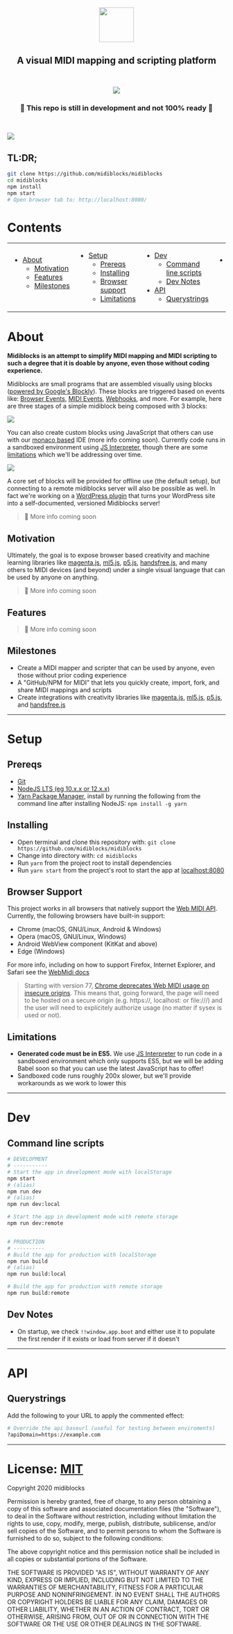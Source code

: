 <div align="center">
  <h1><a href="https://midiblocks.com"><img height=80 src="https://midiblocks.com/wp-content/uploads/2020/09/midiblocks-colorized-light.png"></a></h1>
  <h2>A visual MIDI mapping and scripting platform</h2>
  <br>
  <p><a href="https://github.com/google/blockly"><img src="https://tinyurl.com/built-on-blockly"></a></p>
  <h3>🚧 This repo is still in development and not 100% ready 🚧</h3>
</div>

<br>

<!-- ![](https://midiblocks.com/wp-content/uploads/2020/09/latest-screenshot-scaled.jpg) -->
![](https://i.imgur.com/0a0U1HK.png)

## TL:DR;
```bash
git clone https://github.com/midiblocks/midiblocks
cd midiblocks
npm install
npm start
# Open browser tab to: http://localhost:8080/
```



# Contents
<table>
  <tr>
    <td>
      <ul>
        <li>
          <a href="#about">About</a>
          <ul>
            <li><a href="#motivation">Motivation</a></li>
            <li><a href="#features">Features</a></li>
            <li><a href="#milestones">Milestones</a></li>
          </ul>
          <br>
        </li>
      </ul>
    </td>
    <td>
      <ul>
        <li>
          <a href="#setup">Setup</a>
          <ul>
            <li><a href="#prereqs">Prereqs</a></li>
            <li><a href="#installing">Installing</a></li>
            <li><a href="#browser-support">Browser support</a></li>
            <li><a href="#limitations">Limitations</a></li>
          </ul>
        </li>
      </ul>
    </td>
    <td>
      <ul>
        <li>
          <a href="#dev">Dev</a>
          <ul>
            <li><a href="#command-line-scripts">Command line scripts</a></li>
            <li><a href="#dev-notes">Dev Notes</a></li>
          </ul>
        </li>
        <li>
          <a href="#api">API</a>
          <ul>
            <li><a href="#querystrings">Querystrings</a></li>
          </ul>
        </li>
      </ul>
    </td>
    <td>
      <ul>
        <li>
          <a href="#license">License</a>
        </li>
      </ul>
      <br>
      <br>
      <br>
      <br>
    </td>
  </tr>
</table>



# About

**Midiblocks is an attempt to simplify MIDI mapping and MIDI scripting to such a degree that it is doable by anyone, even those without coding experience.**

Midiblocks are small programs that are assembled visually using blocks ([powered by Google's Blockly](https://developers.google.com/blockly)). These blocks are triggered based on events like: [Browser Events](https://developer.mozilla.org/en-US/docs/Web/Events), [MIDI Events](https://webmidijs.org/docs/v2.5.1/classes/Input.html#events), [Webhooks](https://zapier.com/blog/what-are-webhooks/), and more. For example, here are three stages of a simple midiblock being composed with 3 blocks:

<!-- @todo Create GIF -->
![](https://i.imgur.com/0a0U1HK.png)

You can also create custom blocks using JavaScript that others can use with our [monaco based](https://microsoft.github.io/monaco-editor/) IDE (more info coming soon). Currently code runs in a sandboxed environment using [JS Interpreter](https://github.com/NeilFraser/JS-Interpreter), though there are some [limitations](#limitations) which we'll be addressing over time.

![](https://i.imgur.com/iR58fER.jpg)

A core set of blocks will be provided for offline use (the default setup), but connecting to a remote midiblocks server will also be possible as well. In fact we're working on a [WordPress plugin](https://github.com/MIDIBlocks/midiblocks-wordpress-server) that turns your WordPress site into a self-documented, versioned Midiblocks server!

> 🚧 More info coming soon

## Motivation

Ultimately, the goal is to expose browser based creativity and machine learning libraries like [magenta.js](https://magenta.tensorflow.org/), [ml5.js](https://ml5js.org/), [p5.js](https://p5js.org/), [handsfree.js](https://github.com/handsfreejs/handsfree), and many others to MIDI devices (and beyond) under a single visual language that can be used by anyone on anything.

> 🚧 More info coming soon

## Features

> 🚧 More info coming soon

## Milestones
- Create a MIDI mapper and scripter that can be used by anyone, even those without prior coding experience
- A "GitHub/NPM for MIDI" that lets you quickly create, import, fork, and share MIDI mappings and scripts
- Create integrations with creativity libraries like [magenta.js](https://magenta.tensorflow.org/), [ml5.js](https://ml5js.org/), [p5.js](https://p5js.org/), and [handsfree.js](https://github.com/handsfreejs/handsfree)



-------------------------------------------------------------------------------



# Setup
## Prereqs
- [Git](https://git-scm.com/downloads)
- [NodeJS LTS (eg 10.x.x or 12.x.x)](https://nodejs.org/en/)
- [Yarn Package Manager](https://yarnpkg.com/), install by running the following from the command line after installing NodeJS: `npm install -g yarn`

## Installing
- Open terminal and clone this repository with: `git clone https://github.com/midiblocks/midiblocks`
- Change into directory with: `cd midiblocks`
- Run `yarn` from the project root to install dependencies
- Run `yarn start` from the project's root to start the app at [localhost:8080](http://localhost:8080)


## Browser Support
This project works in all browsers that natively support the [Web MIDI API](https://webaudio.github.io/web-midi-api/). Currently, the following browsers have built-in support:

- Chrome (macOS, GNU/Linux, Android & Windows)
- Opera (macOS, GNU/Linux, Windows)
- Android WebView component (KitKat and above)
- Edge (Windows)

For more info, including on how to support Firefox, Internet Explorer, and Safari see the [WebMidi docs](https://github.com/djipco/webmidi#browser-support)

> Starting with version 77, [Chrome deprecates Web MIDI usage on insecure origins](https://www.chromestatus.com/feature/5138066234671104). This means that, going forward, the page will need to be hosted on a secure origin (e.g. https://, localhost: or file:///) and the user will need to explicitely authorize usage (no matter if sysex is used or not).



## Limitations

- **Generated code must be in ES5.** We use [JS Interpreter](https://github.com/NeilFraser/JS-Interpreter) to run code in a sandboxed environment which only supports ES5, but we will be adding Babel soon so that you can use the latest JavaScript has to offer!
- Sandboxed code runs roughly 200x slower, but we'll provide workarounds as we work to lower this



-------------------------------------------------------------------------------



# Dev


## Command line scripts
```bash
# DEVELOPMENT 
# -----------
# Start the app in development mode with localStorage
npm start
# (alias)
npm run dev
# (alias)
npm run dev:local

# Start the app in development mode with remote storage
npm run dev:remote


# PRODUCTION
# ----------
# Build the app for production with localStorage
npm run build
# (alias)
npm run build:local

# Build the app for production with remote storage
npm run build:remote
```

## Dev Notes
- On startup, we check `!!window.app.boot` and either use it to populate the first render if it exists or load from server if it doesn't



-------------------------------------------------------------------------------



# API

## Querystrings

Add the following to your URL to apply the commented effect:

```bash
# Override the api baseurl (useful for testing between enviroments)
?apiDomain=https://example.com
```



-------------------------------------------------------------------------------



# License: [MIT](https://opensource.org/licenses/MIT)

Copyright 2020 midiblocks

Permission is hereby granted, free of charge, to any person obtaining a copy of this software and associated documentation files (the "Software"), to deal in the Software without restriction, including without limitation the rights to use, copy, modify, merge, publish, distribute, sublicense, and/or sell copies of the Software, and to permit persons to whom the Software is furnished to do so, subject to the following conditions:

The above copyright notice and this permission notice shall be included in all copies or substantial portions of the Software.

THE SOFTWARE IS PROVIDED "AS IS", WITHOUT WARRANTY OF ANY KIND, EXPRESS OR IMPLIED, INCLUDING BUT NOT LIMITED TO THE WARRANTIES OF MERCHANTABILITY, FITNESS FOR A PARTICULAR PURPOSE AND NONINFRINGEMENT. IN NO EVENT SHALL THE AUTHORS OR COPYRIGHT HOLDERS BE LIABLE FOR ANY CLAIM, DAMAGES OR OTHER LIABILITY, WHETHER IN AN ACTION OF CONTRACT, TORT OR OTHERWISE, ARISING FROM, OUT OF OR IN CONNECTION WITH THE SOFTWARE OR THE USE OR OTHER DEALINGS IN THE SOFTWARE.